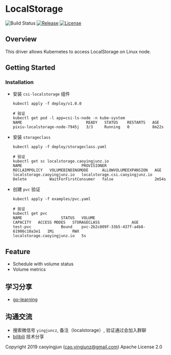 # LocalStorage

![Build Status][build-url]
[![Release][release-image]][release-url]
[![License][license-image]][license-url]

## Overview
This driver allows Kubernetes to access LocalStorage on Linux node.

## Getting Started

### Installation
- 安装 `csi-localstorage` 组件
    ```shell
    kubectl apply -f deploy/v1.0.0

    # 验证
    kubectl get pod -l app=csi-ls-node -n kube-system
    NAME                            READY   STATUS    RESTARTS   AGE
    pixiu-localstorage-node-7945j   3/3     Running   0          8m22s
    ```

- 安装 `storageclass`
    ```shell
    kubectl apply -f deploy/storageclass.yaml

    # 验证
    kubectl get sc localstorage.caoyingjunz.io
    NAME                          PROVISIONER                       RECLAIMPOLICY   VOLUMEBINDINGMODE      ALLOWVOLUMEEXPANSION   AGE
    localstorage.caoyingjunz.io   localstorage.csi.caoyingjunz.io   Delete          WaitForFirstConsumer   false                  2m54s
    ```

- 创建 `pvc` 验证
    ```shell
    kubectl apply -f examples/pvc.yaml

    # 验证
    kubectl get pvc
    NAME                 STATUS   VOLUME                                     CAPACITY   ACCESS MODES   STORAGECLASS              AGE
    test-pvc             Bound    pvc-2b2c809f-33b5-437f-a4b8-61906c10a3e1   1Mi        RWX            localstorage.caoyingjunz.io   5s
    ```

## Feature
- Schedule with volume status
- Volume metrics

## 学习分享
- [go-learning](https://github.com/caoyingjunz/go-learning)

## 沟通交流
- 搜索微信号 `yingjuncz`, 备注（localstorage）, 验证通过会加入群聊
- [bilibili](https://space.bilibili.com/3493104248162809?spm_id_from=333.1007.0.0) 技术分享

Copyright 2019 caoyingjun (cao.yingjunz@gmail.com) Apache License 2.0

[build-url]: https://github.com/caoyingjunz/csi-driver-localstorage/actions/workflows/ci.yml/badge.svg
[release-image]: https://img.shields.io/badge/release-download-orange.svg
[release-url]: https://www.apache.org/licenses/LICENSE-2.0.html
[license-image]: https://img.shields.io/badge/license-Apache%202-4EB1BA.svg
[license-url]: https://www.apache.org/licenses/LICENSE-2.0.html
